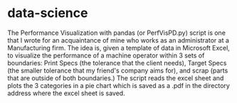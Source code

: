 # data-science
The Performance Visualization with pandas (or PerfVisPD.py) script is one that I wrote for an acquaintance of mine who works as an administrator at a Manufacturing firm. The idea is, given a template of data in Microsoft Excel, to visualize the performance of a machine operator within 3 sets of boundaries: Print Specs (the tolerance that the client needs), Target Specs (the smaller tolerance that my friend's company aims for), and scrap (parts that are outside of both boundaries.) The script reads the excel sheet and plots the 3 categories in a pie chart which is saved as a .pdf in the directory address where the excel sheet is saved.
